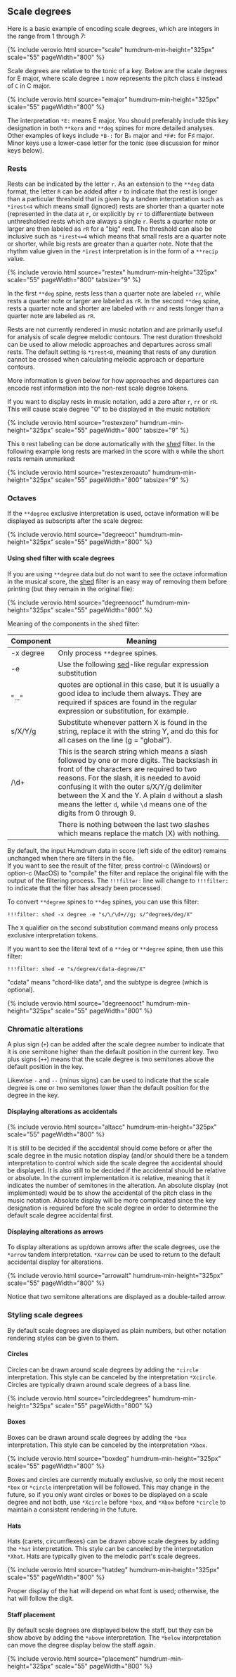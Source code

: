 
## Scale degrees ##

Here is a basic example of encoding scale degrees, which are
integers in the range from&nbsp;1 through&nbsp;7:

{% include verovio.html
	source="scale"
	humdrum-min-height="325px"
	scale="55"
	pageWidth="800"
%}
<script type="application/x-humdrum" id="scale">
**kern	**deg
*clefG2	*
*M4/4	*
*k[]	*
*C:	*C:
=1	=1
4c	1
4d	2
4e	3
4f	4
4g	5
4a	6
4b	7
4cc	1
=	=
*-	*-
</script>

Scale degrees are relative to the tonic of a key.  Below are the
scale degrees for E major, where scale degree `1` now represents
the pitch class `E` instead of `C` in C major.

{% include verovio.html
	source="emajor"
	humdrum-min-height="325px"
	scale="55"
	pageWidth="800"
%}
<script type="application/x-humdrum" id="emajor">
**kern	**deg
*clefG2	*
*M4/4	*
*k[f#c#g#d#]	*
*E:	*E:
=1	=1
4e	1
4f#	2
4g#	3
4a	4
4b	5
8cc#	6
8r	r
8dd#	7
8r	r
4ee	1
=	=
*-	*-
</script>

The interpretation `*E:` means E major.  You should preferably
include this key designation in both `**kern` and `**deg` spines
for more detailed analyses.  Other examples of keys include `*B-:`
for B&#x266d; major and `*F#:` for F&#x266f; major.  Minor keys use
a lower-case letter for the tonic (see discussion for minor keys
below).

### Rests ###

Rests can be indicated by the letter `r`.  As an extension to the
`**deg` data format, the letter `R` can be added after `r` to
indicate that the rest is longer than a particular threshold that
is given by a tandem interpretation such as `*irest<4` which means
small (ignored) rests are shorter than a quarter note (represented
in the data at `r`, or explicitly by `rr` to differentiate between
unthresholded rests which are always a single `r`. Rests a quarter
note or larger are then labeled as `rR` for a "big" rest.  The
threshold can also be inclusive such as `*irest<=4` which means
that small rests are a quarter note or shorter, while big rests are
greater than a quarter note.  Note that the rhythm value given in
the `*irest` interpretation is in the form of a `**recip` value.


{% include verovio.html
	source="restex"
	humdrum-min-height="325px"
	scale="55"
	pageWidth="800"
	tabsize="9"
%}
<script type="application/x-humdrum" id="restex">
**kern	**deg	**deg
*clefG2	*	*
*M4/4	*	*
*k[]	*	*
*C:	*C:	*
=1	=1	=1
*	*irest<4	*irest<=4
4c	1	1
4d	2	2
4r	rR	rr
4f	4	4
4g	5	5
8a	6	6
8r	rr	rr
8b	7	7
8r	rr	rr
4cc	1	1
=	=	=
*-	*-	*-
</script>

In the first `**deg` spine, rests less than a quarter note are labeled `rr`, while
rests a quarter note or larger are labeled as `rR`.  In the second `**deg` spine,
rests a quarter note and shorter are labeled with `rr` and rests longer than
a quarter note are labeled as `rR`.

Rests are not currently rendered in music notation and are primarily
useful for analysis of scale degree melodic contours.  The rest
duration threshold can be used to allow melodic approaches and
departures across small rests.  The default setting is `*irest<0`,
meaning that rests of any duration cannot be crossed when calculating
melodic approach or departure contours.

More information is given below for how approaches and departures
can encode rest information into the non-rest scale degree tokens.

If you want to display rests in music notation, add a zero after `r`, `rr`  or `rR`.
This will cause scale degree "0" to be displayed in the music notation:

{% include verovio.html
	source="restexzero"
	humdrum-min-height="325px"
	scale="55"
	pageWidth="800"
	tabsize="9"
%}
<script type="application/x-humdrum" id="restexzero">
**kern	**deg
*clefG2	*
*M4/4	*
*k[]	*
*C:	*C:
=1	=1
*	*irest<4
4c	1
4d	2
4r	rR0
4f	4
4g	5
8a	6
8r	rr
8b	7
8r	rr
4cc	1
=	=
*-	*-
</script>

This `0` rest labeling can be done automatically with the <a
href="/filter/shed">shed</a> filter.  In the following example long
rests are marked in the score with `0` while the short rests remain
unmarked:

{% include verovio.html
	source="restexzeroauto"
	humdrum-min-height="325px"
	scale="55"
	pageWidth="800"
	tabsize="9"
%}
<script type="application/x-humdrum" id="restexzeroauto">
!!!filter: shed -x deg -e "s/rR/rR0/g"
**kern	**deg
*clefG2	*
*M4/4	*
*k[]	*
*C:	*C:
=1	=1
*	*irest<4
4c	1
4d	2
4r	rR
4f	4
4g	5
8a	6
8r	rr
8b	7
8r	rr
4cc	1
=	=
*-	*-
</script>



### Octaves ###

If the `**degree` exclusive interpretation is used, octave information
will be displayed as subscripts after the scale degree:

{% include verovio.html
	source="degreeoct"
	humdrum-min-height="325px"
	scale="55"
	pageWidth="800"
%}
<script type="application/x-humdrum" id="degreeoct">
**kern	**degree
*clefG2	*
*M4/4	*
*k[]	*
*C:	*C:
=1	=1
4c	1/4
4d	2/4
4e	3/4
4f	4/4
4g	5/4
4a	6/4
4b	7/4
4ee	1/5
=	=
*-	*-
</script>



#### Using shed filter with scale degrees ####

If you are using `**degree` data but do not want to see the octave
information in the musical score, the <a href="/filter/shed">shed</a> filter is an easy way
of removing them before printing (but they remain in the original file):

{% include verovio.html
	source="degreenooct"
	humdrum-min-height="325px"
	scale="55"
	pageWidth="800"
%}
<script type="application/x-humdrum" id="degreenooct">
!!!filter: shed -x degree -e "s/\/\d+//g"
**kern	**degree
*clefG2	*
*M4/4	*
*k[]	*
*C:	*C:
=1	=1
4c	1/4
4d	2/4
4e	3/4
4f	4/4
4g	5/4
4a	6/4
4b	7/4
4ee	1/5
=	=
*-	*-
</script>

Meaning of the components in the shed filter:

| Component | Meaning |
| --- | --- |
| -x degree | Only process `**degree` spines. |
| -e        | Use the following <a href="https://en.wikipedia.org/wiki/Sed" target="_blank">sed</a>-like regular expression substitution |
| "..."     | quotes are optional in this case, but it is usually a good idea to include them always.  They are required if spaces are found in the regular expression or substitution, for example. |
| s/X/Y/g   | Substitute whenever pattern X is found in the string, replace it with the string Y, and do this for all cases on the line (g = "global"). |
| \/\d+     | This is the search string which means a slash followed by one or more digits. The backslash in front of the characters are required to two reasons.  For the slash, it is needed to avoid confusing it with the outer s/X/Y/g delimiter between the X and the Y.  A plain `d` without a slash means the letter `d`, while `\d` means one of the digits from 0 through 9. |
|           | There is nothing between the last two slashes which means replace the match (X) with nothing. |


By default, the input Humdrum data in score (left side of the editor) remains unchanged when there are filters in the file.  
If you want to see the result of the filter, press control-c (Windows) or option-c (MacOS) to "compile" the filter and replace
the original file with the output of the filtering process.  The `!!!filter:` line will change to `!!!filter:` to indicate that
the filter has already been processed.

To convert `**degree` spines to `**deg` spines, you can use this filter:

```
!!!filter: shed -x degree -e "s/\/\d+//g; s/^degree$/deg/X"
```

The `X` qualifier on the second substitution command means only process exclusive interpretation tokens.

If you want to see the literal text of a `**deg` or `**degree` spine, then use this filter:

```
!!!filter: shed -e "s/degree/cdata-degree/X"
```

"cdata" means "chord-like data", and the subtype is degree (which is optional).

{% include verovio.html
	source="degreenooct"
	humdrum-min-height="325px"
	scale="55"
	pageWidth="800"
%}
<script type="application/x-humdrum" id="degreenooct">
!!!filter: shed -e "s/degree/cdata-degree/X"
**kern	**degree
*clefG2	*
*M4/4	*
*k[]	*
*C:	*C:
=1	=1
4c	1/4
4d	2/4
4e	3/4
4f	4/4
4g	5/4
4a	6/4
4b	7/4
4ee	1/5
=	=
*-	*-
</script>



### Chromatic alterations ###

A plus sign (`+`) can be added after the scale degree number to
indicate that it is one semitone higher than the default position
in the current key.  Two plus signs (`++`) means that the scale
degree is two semitones above the default position in the key.

Likewise `-` and `--` (minus signs) can be used to indicate that
the scale degree is one or two semitones lower than the default
position for the degree in the key.

#### Displaying alterations as accidentals ####

{% include verovio.html
	source="altacc"
	humdrum-min-height="325px"
	scale="55"
	pageWidth="800"
%}
<script type="application/x-humdrum" id="altacc">
**kern	**deg
*clefG2	*
*M4/4	*
*k[]	*
*C:	*C:
=1	=1
4c	1
4d	2
4e-	3-
4f#	4+
4g	5
4a-	6-
4b--	7--
4cc	1
=	=
*-	*-
</script>

It is still to be decided if the accidental should come before or after the scale degree in
the music notation display (and/or should there be a tandem interpretation to control which
side the scale degree the accidental should be displayed.  It is also still to be decided if
the accidental should be relative or absolute.  In the current implementation it is relative,
meaning that it indicates the number of semitones in the alteration.  An absolute display
(not implemented) would be to show the accidental of the pitch class in the music notation.
Absolute display will be more complicated since the key designation is required before the
scale degree in order to determine the default scale degree accidental first.


#### Displaying alterations as arrows ####

To display alterations as up/down arrows after the scale degrees, use the 
`*arrow` tandem interpretation.  `*Xarrow` can be used to return to the 
default accidental display for alterations.

{% include verovio.html
	source="arrowalt"
	humdrum-min-height="325px"
	scale="55"
	pageWidth="800"
%}
<script type="application/x-humdrum" id="arrowalt">
**kern	**deg
*clefG2	*arrow
*M4/4	*
*k[]	*
*C:	*C:
=1	=1
4c	1
4d	2
4e-	3-
4f#	4+
4g	5
4a-	6-
4b--	7--
4cc	1
=	=
*-	*-
</script>

Notice that two semitone alterations are displayed as a double-tailed arrow.


### Styling scale degrees ###

By default scale degrees are displayed as plain numbers, but other 
notation rendering styles can be given to them.  



#### Circles ####

Circles can be drawn around scale degrees by adding the `*circle` interpretation.
This style can be canceled by the interpretation `*Xcircle`.   Circles are 
typically drawn around scale degrees of a bass line.

{% include verovio.html
	source="circleddegrees"
	humdrum-min-height="325px"
	scale="55"
	pageWidth="800"
%}
<script type="application/x-humdrum" id="circleddegrees">
**kern	**deg
*clefG2	*circle
*M4/4	*
*k[f#c#g#d#]	*
*E:	*E:
=1	=1
4e	1
4f#	2
4g#	3
4a	4
4b	5
*	*Xcircle
4cc#	6
4dd#	7
4ee	1
=	=
*-	*-
</script>



#### Boxes ####

Boxes can be drawn around scale degrees by adding the `*box` interpretation.
This style can be canceled by the interpretation `*Xbox`.   

{% include verovio.html
	source="boxdeg"
	humdrum-min-height="325px"
	scale="55"
	pageWidth="800"
%}
<script type="application/x-humdrum" id="boxdeg">
**kern	**deg
*clefG2	*box
*M4/4	*
*k[f#c#g#d#]	*
*E:	*E:
=1	=1
4e	1
4f#	2
4g#	3
4a	4
4b	5
*	*Xbox
4cc#	6
4dd#	7
4ee	1
=	=
*-	*-
</script>

Boxes and circles are currently mutually exclusive, so only the most recent `*box` or
`*circle` interpretation will be followed.   This may change in the future, so if you
only want circles or boxes to be displayed on a scale degree and not both, use `*Xcircle` 
before `*box`, and `*Xbox` before `*circle` to maintain a consistent rendering in the
future.



#### Hats ####

Hats (carets, circumflexes)  can be drawn above scale degrees by adding the `*hat` interpretation.
This style can be canceled by the interpretation `*Xhat`.  Hats are typically given to the
melodic part's scale degrees.

{% include verovio.html
	source="hatdeg"
	humdrum-min-height="325px"
	scale="55"
	pageWidth="800"
%}
<script type="application/x-humdrum" id="hatdeg">
**kern	**deg
*clefG2	*hat
*M4/4	*
*k[f#c#g#d#]	*
*E:	*E:
=1	=1
4e	1
4f#	2
4g#	3
4a	4
4b	5
*	*Xhat
4cc#	6
4dd#	7
4ee	1
=	=
*-	*-
</script>

Proper display of the hat will depend on what font is used; otherwise, the hat will follow the digit.



#### Staff placement ####

By default scale degrees are displayed below the staff, but they can be show above by adding the `*above`
interpretation.  The `*below` interpretation can move the degree display below the staff again.

{% include verovio.html
	source="placement"
	humdrum-min-height="325px"
	scale="55"
	pageWidth="800"
%}
<script type="application/x-humdrum" id="placement">
**kern	**deg
*clefG2	*above
*M4/4	*
*k[f#c#g#d#]	*
*E:	*E:
=1	=1
4e	1
4f#	2
4g#	3
4a	4
4b	5
*	*below
4cc#	6
4dd#	7
4ee	1
=	=
*-	*-
</script>
